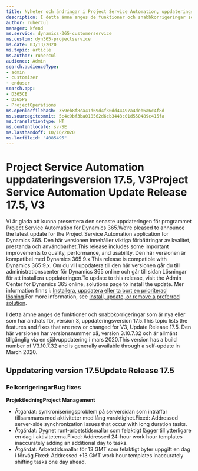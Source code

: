 ```yaml
---
title: Nyheter och ändringar i Project Service Automation, uppdateringsversion 17.5, snabbkorrigering, version 3
description: I detta ämne anges de funktioner och snabbkorrigeringar som finns tillgängliga i Project Service Automation, uppdateringsversion 17.5, version 3.
author: ruhercul
manager: kfend
ms.service: dynamics-365-customerservice
ms.custom: dyn365-projectservice
ms.date: 03/13/2020
ms.topic: article
ms.author: ruhercul
audience: Admin
search.audienceType:
- admin
- customizer
- enduser
search.app:
- D365CE
- D365PS
- ProjectOperations
ms.openlocfilehash: 359eb8f8ca41d69d4f30dd44497a4deb6a6c4f8d
ms.sourcegitcommit: 5c4c9bf3ba018562d6cb3443c01d550489c415fa
ms.translationtype: HT
ms.contentlocale: sv-SE
ms.lasthandoff: 10/16/2020
ms.locfileid: "4085495"
---
```

# <a name="project-service-automation-update-release-175-v3"></a><span data-ttu-id="1932c-103">Project Service Automation uppdateringsversion 17.5, V3</span><span class="sxs-lookup"><span data-stu-id="1932c-103">Project Service Automation Update Release 17.5, V3</span></span>

<span data-ttu-id="1932c-104">Vi är glada att kunna presentera den senaste uppdateringen för programmet Project Service Automation för Dynamics 365.</span><span class="sxs-lookup"><span data-stu-id="1932c-104">We’re pleased to announce the latest update for the Project Service Automation application for Dynamics 365.</span></span> <span data-ttu-id="1932c-105">Den här versionen innehåller viktiga förbättringar av kvalitet, prestanda och användbarhet.</span><span class="sxs-lookup"><span data-stu-id="1932c-105">This release includes some important improvements to quality, performance, and usability.</span></span>  <span data-ttu-id="1932c-106">Den här versionen är kompatibel med Dynamics 365 9.x.</span><span class="sxs-lookup"><span data-stu-id="1932c-106">This release is compatible with Dynamics 365 9.x.</span></span> <span data-ttu-id="1932c-107">Om du vill uppdatera till den här versionen går du till administrationscenter för Dynamics 365 online och går till sidan Lösningar för att installera uppdateringen.</span><span class="sxs-lookup"><span data-stu-id="1932c-107">To update to this release, visit the Admin Center for Dynamics 365 online, solutions page to install the update.</span></span> <span data-ttu-id="1932c-108">Mer information finns i: [Installera, uppdatera eller ta bort en prioriterad lösning](https://docs.microsoft.com/power-platform/admin/install-remove-preferred-solution).</span><span class="sxs-lookup"><span data-stu-id="1932c-108">For more information, see [Install, update, or remove a preferred solution](https://docs.microsoft.com/power-platform/admin/install-remove-preferred-solution).</span></span>

<span data-ttu-id="1932c-109">I detta ämne anges de funktioner och snabbkorrigeringar som är nya eller som har ändrats för, version 3, uppdateringsversion 17.5.</span><span class="sxs-lookup"><span data-stu-id="1932c-109">This topic lists the features and fixes that are new or changed for V3, Update Release 17.5.</span></span> <span data-ttu-id="1932c-110">Den här versionen har versionsnummer på, version 3.10.7.32 och är allmänt tillgänglig via en självuppdatering i mars 2020.</span><span class="sxs-lookup"><span data-stu-id="1932c-110">This version has a build number of V3.10.7.32 and is generally available through a self-update in March 2020.</span></span>


## <a name="update-release-175"></a><span data-ttu-id="1932c-111">Uppdatering version 17.5</span><span class="sxs-lookup"><span data-stu-id="1932c-111">Update Release 17.5</span></span>

### <a name="bug-fixes"></a><span data-ttu-id="1932c-112">Felkorrigeringar</span><span class="sxs-lookup"><span data-stu-id="1932c-112">Bug fixes</span></span>


<span data-ttu-id="1932c-113">**Projektledning**</span><span class="sxs-lookup"><span data-stu-id="1932c-113">**Project Management**</span></span>

- <span data-ttu-id="1932c-114">Åtgärdat: synkroniseringsproblem på serversidan som inträffar tillsammans med aktiviteter med lång varaktighet.</span><span class="sxs-lookup"><span data-stu-id="1932c-114">Fixed: Addressed server-side synchronization issues that occur with long duration tasks.</span></span>
- <span data-ttu-id="1932c-115">Åtgärdat: Dygnet runt-arbetstidsmallar som felaktigt lägger till ytterligare en dag i aktiviteterna.</span><span class="sxs-lookup"><span data-stu-id="1932c-115">Fixed: Addressed 24-hour work hour templates inaccurately adding an additional day to tasks.</span></span>
- <span data-ttu-id="1932c-116">Åtgärdat: Arbetstidsmallar för 13 GMT som felaktigt byter uppgift en dag i förväg.</span><span class="sxs-lookup"><span data-stu-id="1932c-116">Fixed: Addressed +13 GMT work hour templates inaccurately shifting tasks one day ahead.</span></span>

